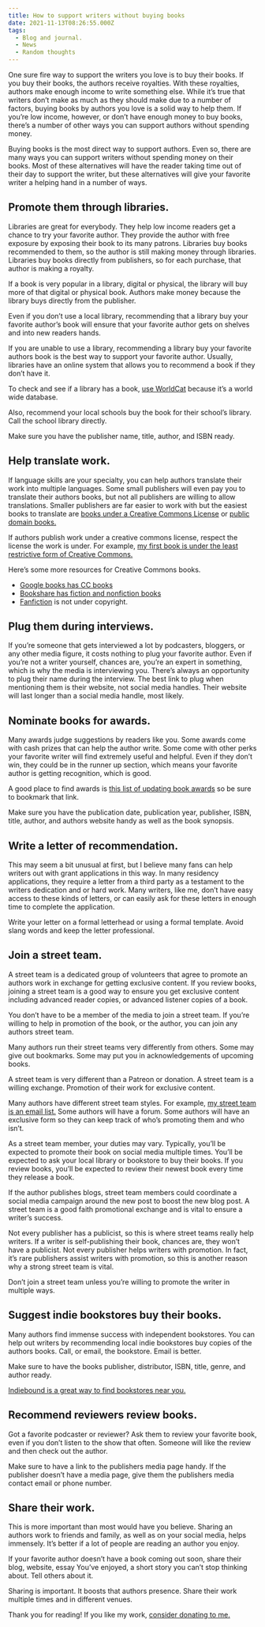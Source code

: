 ```yaml
---
title: How to support writers without buying books
date: 2021-11-13T08:26:55.000Z
tags:
  - Blog and journal.
  - News
  - Random thoughts
---
```


One sure fire way to support the writers you love is to buy their books. If you buy their books, the authors receive royalties. With these royalties, authors make enough income to write something else. While it’s true that writers don’t make as much as they should make due to a number of factors, buying books by authors you love is a solid way to help them. If you’re low income, however, or don’t have enough money to buy books, there’s a number of other ways you can support authors without spending money.

Buying books is the most direct way to support authors. Even so, there are many ways you can support writers without spending money on their books. Most of these alternatives will have the reader taking time out of their day to support the writer, but these alternatives will give your favorite writer a helping hand in a number of ways.

## Promote them through libraries.

Libraries are great for everybody. They help low income readers get a chance to try your favorite author. They provide the author with free exposure by exposing their book to its many patrons. Libraries buy books recommended to them, so the author is still making money through libraries. Libraries buy books directly from publishers, so for each purchase, that author is making a royalty.

If a book is very popular in a library, digital or physical, the library will buy more of that digital or physical book. Authors make money because the library buys directly from the publisher.

Even if you don’t use a local library, recommending that a library buy your favorite author’s book will ensure that your favorite author gets on shelves and into new readers hands.

If you are unable to use a library, recommending a library buy your favorite authors book is the best way to support your favorite author. Usually, libraries have an online system that allows you to recommend a book if they don’t have it.

To check and see if a library has a book, [use WorldCat](https://www.worldcat.org/) because it’s a world wide database.

Also, recommend your local schools buy the book for their school’s library. Call the school library directly.

Make sure you have the publisher name, title, author, and ISBN ready.

## Help translate work.

If language skills are your specialty, you can help authors translate their work into multiple languages. Some small publishers will even pay you to translate their authors books, but not all publishers are willing to allow translations. Smaller publishers are far easier to work with but the easiest books to translate are [books under a Creative Commons License](https://wiki.creativecommons.org/wiki/Category:Book) or [public domain books.](https://www.gutenberg.org/)

If authors publish work under a creative commons license, respect the license the work is under. For example, [my first book is under the least restrictive form of Creative Commons.](https://robertkingett.com/2017/04/07/off-the-grid-living-blind-without-the-internet/)

Here’s some more resources for Creative Commons books.

- [Google books has CC books](https://creativecommons.org/2009/08/13/google-books-adds-creative-commons-license-options/)
- [Bookshare has fiction and nonfiction books](https://www.bookshare.org/cms/search-freely-available)
- [Fanfiction](https://archiveofourown.org/) is not under copyright.

## Plug them during interviews.

If you’re someone that gets interviewed a lot by podcasters, bloggers, or any other media figure, it costs nothing to plug your favorite author. Even if you’re not a writer yourself, chances are, you’re an expert in something, which is why the media is interviewing you. There’s always an opportunity to plug their name during the interview. The best link to plug when mentioning them is their website, not social media handles. Their website will last longer than a social media handle, most likely.

## Nominate books for awards.

Many awards judge suggestions by readers like you. Some awards come with cash prizes that can help the author write. Some come with other perks your favorite writer will find extremely useful and helpful. Even if they don’t win, they could be in the runner up section, which means your favorite author is getting recognition, which is good.

A good place to find awards is [this list of updating book awards](https://www.ala.org/alsc/awardsgrants/bookmedia) so be sure to bookmark that link.

Make sure you have the publication date, publication year, publisher, ISBN, title, author, and authors website handy as well as the book synopsis.

## Write a letter of recommendation.

This may seem a bit unusual at first, but I believe many fans can help writers out with grant applications in this way. In many residency applications, they require a letter from a third party as a testament to the writers dedication and or hard work. Many writers, like me, don’t have easy access to these kinds of letters, or can easily ask for these letters in enough time to complete the application.

Write your letter on a formal letterhead or using a formal template. Avoid slang words and keep the letter professional.

## Join a street team.

A street team is a dedicated group of volunteers that agree to promote an authors work in exchange for getting exclusive content. If you review books, joining a street team is a good way to ensure you get exclusive content including advanced reader copies, or advanced listener copies of a book.

You don’t have to be a member of the media to join a street team. If you’re willing to help in promotion of the book, or the author, you can join any authors street team.

Many authors run their street teams very differently from others. Some may give out bookmarks. Some may put you in acknowledgements of upcoming books.

A street team is very different than a Patreon or donation. A street team is a willing exchange. Promotion of their work for exclusive content.

Many authors have different street team styles. For example, [my street team is an email list.](https://docs.google.com/forms/d/e/1FAIpQLSfks0lMp2tnrTTVeBg00Z5yEYTWeBSQzava3qjzxlrCuN7UOA/viewform?usp=sf_link) Some authors will have a forum. Some authors will have an exclusive form so they can keep track of who’s promoting them and who isn’t.

As a street team member, your duties may vary. Typically, you’ll be expected to promote their book on social media multiple times. You’ll be expected to ask your local library or bookstore to buy their books. If you review books, you’ll be expected to review their newest book every time they release a book.

If the author publishes blogs, street team members could coordinate a social media campaign around the new post to boost the new blog post. A street team is a good faith promotional exchange and is vital to ensure a writer’s success.

Not every publisher has a publicist, so this is where street teams really help writers. If a writer is self-publishing their book, chances are, they won’t have a publicist. Not every publisher helps writers with promotion. In fact, it’s rare publishers assist writers with promotion, so this is another reason why a strong street team is vital.

Don’t join a street team unless you’re willing to promote the writer in multiple ways.

## Suggest indie bookstores buy their books.

Many authors find immense success with independent bookstores. You can help out writers by recommending local indie bookstores buy copies of the authors books. Call, or email, the bookstore. Email is better.

Make sure to have the books publisher, distributor, ISBN, title, genre, and author ready.

[Indiebound is a great way to find bookstores near you.](https://www.indiebound.org/buy-local/9781990086083)

## Recommend reviewers review books.

Got a favorite podcaster or reviewer? Ask them to review your favorite book, even if you don’t listen to the show that often. Someone will like the review and then check out the author.

Make sure to have a link to the publishers media page handy. If the publisher doesn’t have a media page, give them the publishers media contact email or phone number.

## Share their work.

This is more important than most would have you believe. Sharing an authors work to friends and family, as well as on your social media, helps immensely. It’s better if a lot of people are reading an author you enjoy.

If your favorite author doesn’t have a book coming out soon, share their blog, website, essay You’ve enjoyed, a short story you can’t stop thinking about. Tell others about it.

Sharing is important. It boosts that authors presence. Share their work multiple times and in different venues.

Thank you for reading! If you like my work, [consider donating to me.](https://robertkingett.com/donate/)
